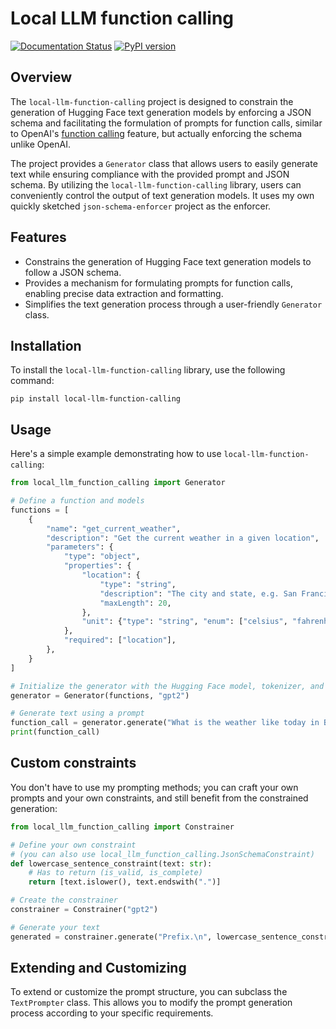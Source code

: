 # Local LLM function calling

[![Documentation Status](https://readthedocs.org/projects/local-llm-function-calling/badge/?version=latest)](https://local-llm-function-calling.readthedocs.io/en/latest/?badge=latest) [![PyPI version](https://badge.fury.io/py/local-llm-function-calling.svg)](https://badge.fury.io/py/local-llm-function-calling)

## Overview

The `local-llm-function-calling` project is designed to constrain the generation of Hugging Face text generation models by enforcing a JSON schema and facilitating the formulation of prompts for function calls, similar to OpenAI's [function calling](https://openai.com/blog/function-calling-and-other-api-updates) feature, but actually enforcing the schema unlike OpenAI.

The project provides a `Generator` class that allows users to easily generate text while ensuring compliance with the provided prompt and JSON schema. By utilizing the `local-llm-function-calling` library, users can conveniently control the output of text generation models. It uses my own quickly sketched `json-schema-enforcer` project as the enforcer.

## Features

- Constrains the generation of Hugging Face text generation models to follow a JSON schema.
- Provides a mechanism for formulating prompts for function calls, enabling precise data extraction and formatting.
- Simplifies the text generation process through a user-friendly `Generator` class.

## Installation

To install the `local-llm-function-calling` library, use the following command:

```shell
pip install local-llm-function-calling
```

## Usage

Here's a simple example demonstrating how to use `local-llm-function-calling`:

```python
from local_llm_function_calling import Generator

# Define a function and models
functions = [
    {
        "name": "get_current_weather",
        "description": "Get the current weather in a given location",
        "parameters": {
            "type": "object",
            "properties": {
                "location": {
                    "type": "string",
                    "description": "The city and state, e.g. San Francisco, CA",
                    "maxLength": 20,
                },
                "unit": {"type": "string", "enum": ["celsius", "fahrenheit"]},
            },
            "required": ["location"],
        },
    }
]

# Initialize the generator with the Hugging Face model, tokenizer, and functions
generator = Generator(functions, "gpt2")

# Generate text using a prompt
function_call = generator.generate("What is the weather like today in Brooklyn?")
print(function_call)
```

## Custom constraints

You don't have to use my prompting methods; you can craft your own prompts and your own constraints, and still benefit from the constrained generation:

```python
from local_llm_function_calling import Constrainer

# Define your own constraint
# (you can also use local_llm_function_calling.JsonSchemaConstraint)
def lowercase_sentence_constraint(text: str):
    # Has to return (is_valid, is_complete)
    return [text.islower(), text.endswith(".")]

# Create the constrainer
constrainer = Constrainer("gpt2")

# Generate your text
generated = constrainer.generate("Prefix.\n", lowercase_sentence_constraint, max_len=10)
```

## Extending and Customizing

To extend or customize the prompt structure, you can subclass the `TextPrompter` class. This allows you to modify the prompt generation process according to your specific requirements.
